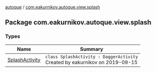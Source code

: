 [autoque](../index.md) / [com.eakurnikov.autoque.view.splash](./index.md)

## Package com.eakurnikov.autoque.view.splash

### Types

| Name | Summary |
|---|---|
| [SplashActivity](-splash-activity/index.md) | `class SplashActivity : DaggerActivity`<br>Created by eakurnikov on 2019-09-15 |
